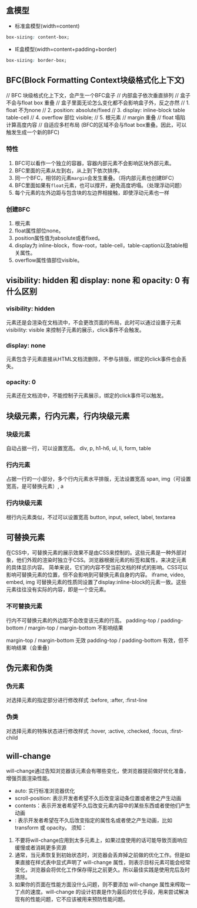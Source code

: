 ## 盒模型

- 标准盒模型(width=content)
```css
box-sizing: content-box;
```
- IE盒模型(width=content+padding+border)
```css
box-sizing: border-box;
```

## BFC(Block Formatting Context块级格式化上下文)

// BFC 块级格式化上下文，会产生一个BFC盒子
// 内部盒子依次垂直排列
// 盒子不会与float box 重叠
// 盒子里面无论怎么变化都不会影响盒子外，反之亦然
// 1. float 不为none
// 2. position: absolute/fixed
// 3. display: inline-block table table-cell
// 4.  overflow 部位 visible;
// 5. 根元素
// margin 重叠
// float 塌陷 计算高度内容
// 自适应多栏布局 (BFC的区域不会与float box重叠。因此，可以触发生成一个新的BFC)

### 特性

1. BFC可以看作一个独立的容器，容器内部元素不会影响区块外部元素。
2. BFC里面的元素从左到右，从上到下依次排序。
3. 同一个BFC，相邻的元素`margin`会发生重叠。（将内部元素也创建BFC）
4. BFC里面如果有`float`元素，也可以撑开，避免高度坍塌。（处理浮动问题）
5. 每个元素的左外边距与包含块的左边界相接触，即使浮动元素也一样

### 创建BFC

1. 根元素
2. float属性部位none。
3. position属性值为absolute或者fixed。
4. display为 inline-block，flow-root，table-cell，table-caption以及table相关属性。
5. overflow属性值部位visible。

## visibility: hidden 和 display: none 和 opacity: 0 有什么区别

### visibility: hidden

元素还是会渲染在文档流中，不会更改页面的布局，此时可以通过设置子元素visibility: visible 来控制子元素的展示，click事件不会触发。

### display: none

元素包含子元素直接从HTML文档流删除，不参与排版，绑定的click事件也会丢失。

### opacity: 0

元素还在文档流中，不能控制子元素展示，绑定的click事件可以触发。

## 块级元素，行内元素，行内块级元素

### 块级元素

自动占据一行，可以设置宽高。
div, p, h1-h6, ul, li, form, table

### 行内元素

占据一行的一小部分，多个行内元素水平排版，无法设置宽高
span, img（可设置宽高，是可替换元素）, a

### 行内块级元素

根行内元素类似，不过可以设置宽高
button, input, select, label, textarea

## 可替换元素

在CSS中，可替换元素的展示效果不是由CSS来控制的。这些元素是一种外部对象，他们外观的渲染时独立于CSS。浏览器根据元素的标签和属性，来决定元素的具体显示内容。
简单来说，它们的内容不受当前文档的样式的影响。CSS可以影响可替换元素的位置，但不会影响到可替换元素自身的内容。
iframe, video, embed, img
可替换元素的性质同设置了display:inline-block的元素一致。这些元素往往没有实际的内容，即是一个空元素。

### 不可替换元素

行内不可替换元素的外边距不会改变该元素的行高。
padding-top / padding-bottom / margin-top / margin-bottom 不影响结果

margin-top / margin-bottom 无效
padding-top / padding-bottom 有效，但不影响结果（会重叠）

## 伪元素和伪类

### 伪元素

对选择元素的指定部分进行修改样式
:before, :after, :first-line

### 伪类

对选择元素的特殊状态进行修改样式
:hover, :active, :checked, :focus, :first-child

## will-change
​will-change通过告知浏览器该元素会有哪些变化，使浏览器提前做好优化准备，增强页面渲染性能。
- auto: 实行标准浏览器优化
- scroll-position: 表示开发者希望不久后改变滚动条位置或者使之产生动画
- contents：表示开发者希望不久后改变元素内容中的某些东西或者使他们产生动画
- <custom-ident>: 表示开发者希望在不久后改变指定的属性名或者使之产生动画，比如transform 或 opacity。
须知：
1. 不要将will-change应用到太多元素上，如果过度使用的话可能导致页面响应缓慢或者消耗更多资源
2. 通常，当元素恢复到初始状态时，浏览器会丢弃掉之前做的优化工作。但是如果直接在样式表中显式声明了 will-change 属性，则表示目标元素可能会经常变化，浏览器会将优化工作保存得比之前更久。所以最佳实践是使用完后及时清除。
3. 如果你的页面在性能方面没什么问题，则不要添加 will-change 属性来榨取一丁点的速度。will-change 的设计初衷是作为最后的优化手段，用来尝试解决现有的性能问题，它不应该被用来预防性能问题。